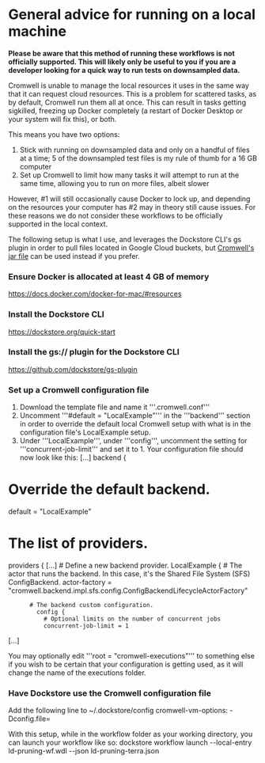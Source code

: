 # General advice for running on a local machine
**Please be aware that this method of running these workflows is not officially supported. This will likely only be useful to you if you are a developer looking for a quick way to run tests on downsampled data.**

Cromwell is unable to manage the local resources it uses in the same way that it can request cloud resources. This is a problem for scattered tasks, as by default, Cromwell run them all at once. This can result in tasks getting sigkilled, freezing up Docker completely (a restart of Docker Desktop or your system will fix this), or both.

This means you have two options:
1. Stick with running on downsampled data and only on a handful of files at a time; 5 of the downsampled test files is my rule of thumb for a 16 GB computer 
2. Set up Cromwell to limit how many tasks it will attempt to run at the same time, allowing you to run on more files, albeit slower

However, #1 will still occasionally cause Docker to lock up, and depending on the resources your computer has #2 may in theory still cause issues. For these reasons we do not consider these workflows to be officially supported in the local context.

The following setup is what I use, and leverages the Dockstore CLI's gs plugin in order to pull files located in Google Cloud buckets, but [Cromwell's jar file](https://github.com/broadinstitute/cromwell/tags) can be used instead if you prefer.

### Ensure Docker is allocated at least 4 GB of memory
https://docs.docker.com/docker-for-mac/#resources

### Install the Dockstore CLI
https://dockstore.org/quick-start

### Install the gs:// plugin for the Dockstore CLI
https://github.com/dockstore/gs-plugin

### Set up a Cromwell configuration file
1. Download the template file and name it '''.cromwell.conf'''
2. Uncomment '''#default = "LocalExample"''' in the '''backend''' section in order to override the default local Cromwell setup with what is in the configuration file's LocalExample setup.
3. Under '''LocalExample''', under '''config''', uncomment the setting for '''concurrent-job-limit''' and set it to 1.
Your configuration file should now look like this:
[...]
backend {
  # Override the default backend.
  default = "LocalExample"

  # The list of providers.
  providers {
	  [...]
	  # Define a new backend provider.
	  LocalExample {
	  	  # The actor that runs the backend. In this case, it's the Shared File System (SFS) ConfigBackend.
	  	  actor-factory = "cromwell.backend.impl.sfs.config.ConfigBackendLifecycleActorFactory"
	  	  
		  # The backend custom configuration.
	        config {
	  	  	  # Optional limits on the number of concurrent jobs
	  	  	  concurrent-job-limit = 1
[...]

You may optionally edit '''root = "cromwell-executions"''' to something else if you wish to be certain that your configuration is getting used, as it will change the name of the executions folder.

### Have Dockstore use the Cromwell configuration file
Add the following line to ~/.dockstore/config
cromwell-vm-options: -Dconfig.file=<path-to-your-cromwell-config>


With this setup, while in the workflow folder as your working directory, you can launch your workflow like so:
 dockstore workflow launch --local-entry ld-pruning-wf.wdl --json ld-pruning-terra.json

